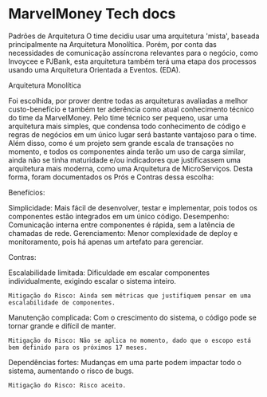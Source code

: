 # MarvelMoney Tech docs

Padrões de Arquitetura
O time decidiu usar uma arquitetura 'mista', baseada principalmente na Arquitetura Monolítica.
Porém, por conta das necessidades de comunicação assíncrona relevantes para o negócio, como Invoycee e PJBank, esta arquitetura também terá uma etapa dos processos usando uma Arquitetura Orientada a Eventos. (EDA).

Arquitetura Monolítica

Foi escolhida, por prover dentre todas as arquiteturas avaliadas a melhor custo-benefício e também ter aderência como atual conhecimento técnico do time da MarvelMoney.
Pelo time técnico ser pequeno, usar uma arquitetura mais simples, que condensa todo conhecimento de código e regras de negócios em um único lugar será bastante vantajoso para o time.
Além disso, como é um projeto sem grande escala de transações no momento, e todos os componentes ainda terão um uso de carga similar, ainda não se tinha maturidade e/ou indicadores que justificassem uma arquitetura mais moderna, como uma Arquitetura de MicroServiços.
Desta forma, foram documentados os Prós e Contras dessa escolha:

Benefícios:

Simplicidade: Mais fácil de desenvolver, testar e implementar, pois todos os componentes estão integrados em um único código.
Desempenho: Comunicação interna entre componentes é rápida, sem a latência de chamadas de rede.
Gerenciamento: Menor complexidade de deploy e monitoramento, pois há apenas um artefato para gerenciar.

Contras:

Escalabilidade limitada: Dificuldade em escalar componentes individualmente, exigindo escalar o sistema inteiro.

    Mitigação do Risco: Ainda sem métricas que justifiquem pensar em uma escalabilidade de componentes.

Manutenção complicada: Com o crescimento do sistema, o código pode se tornar grande e difícil de manter.

    Mitigação do Risco: Não se aplica no momento, dado que o escopo está bem definido para os próximos 17 meses.

Dependências fortes: Mudanças em uma parte podem impactar todo o sistema, aumentando o risco de bugs.

    Mitigação do Risco: Risco aceito.
